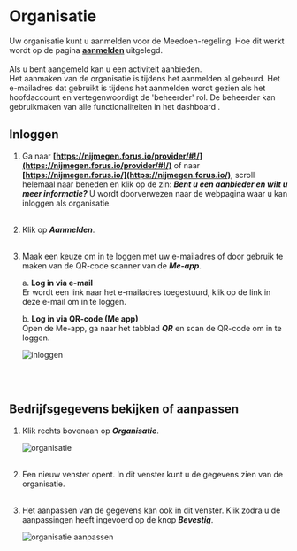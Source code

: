 # Organisatie

Uw organisatie kunt u aanmelden voor de Meedoen-regeling. Hoe dit werkt wordt op de pagina **[aanmelden](http://help.forus.io/nijmegen/aanbieder/aanmelden/)** uitgelegd.
<br /><br />
Als u bent aangemeld kan u een activiteit aanbieden.
<br />
Het aanmaken van de organisatie is tijdens het aanmelden al gebeurd. Het e-mailadres dat gebruikt is tijdens het aanmelden wordt gezien als het hoofdaccount en vertegenwoordigt de 'beheerder' rol. De beheerder kan gebruikmaken van alle functionaliteiten in het dashboard .
&nbsp;

## Inloggen

1.  Ga naar **[https://nijmegen.forus.io/provider/#!/](https://nijmegen.forus.io/provider/#!/)** of naar **[https://nijmegen.forus.io/](https://nijmegen.forus.io/)**, scroll helemaal naar beneden en klik op de zin:
**_Bent u een aanbieder en wilt u meer informatie?_** U wordt doorverwezen naar de webpagina waar u kan inloggen als organisatie.
<br />&nbsp;

2.  Klik op **_Aanmelden_**.
<br />&nbsp;

3.  Maak een keuze om in te loggen met uw e-mailadres of door gebruik te maken van de QR-code scanner van de **_Me-app_**.

    a.   **Log in via e-mail**<br />
    Er wordt een link naar het e-mailadres toegestuurd, klik op de link in deze e-mail om in te loggen.

    b.  **Log in via QR-code (Me app)** <br />
    Open de Me-app, ga naar het tabblad **_QR_** en scan de QR-code om in te loggen.

    <img src="https://raw.githubusercontent.com/teamforus/manuals/master/img/manual-aanbieder-inloggen.png" alt="inloggen">
<br />&nbsp;


## Bedrijfsgegevens bekijken of aanpassen

1.  Klik rechts bovenaan op **_Organisatie_**.

    <img src="https://raw.githubusercontent.com/teamforus/manuals/master/img/manual-aanbieder-organisatie.png" alt="organisatie" style="max-width:300px">
    <br />&nbsp;&nbsp;

2.  Een nieuw venster opent. In dit venster kunt u de gegevens zien van de organisatie.
<br />&nbsp;

3.  Het aanpassen van de gegevens kan ook in dit venster. Klik zodra u de aanpassingen heeft ingevoerd op de knop **_Bevestig_**.

    <img src="https://raw.githubusercontent.com/teamforus/manuals/master/img/manual-aanbieder-organisatieaanpassen.png" alt="organisatie aanpassen">
    <br />&nbsp;
